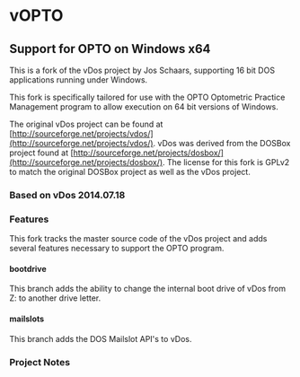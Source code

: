 # vOPTO
## Support for OPTO on Windows x64

This is a fork of the vDos project by Jos Schaars, supporting 16 bit DOS applications running under Windows. 

This fork is specifically tailored for use with the OPTO Optometric Practice Management program to allow execution on 64 bit versions of Windows.

The original vDos project can be found at [http://sourceforge.net/projects/vdos/](http://sourceforge.net/projects/vdos/). vDos was derived from the DOSBox project found at [http://sourceforge.net/projects/dosbox/](http://sourceforge.net/projects/dosbox/). The license for this fork is GPLv2 to match the original DOSBox project as well as the vDos project.

### Based on vDos 2014.07.18

### Features
This fork tracks the master source code of the vDos project and adds several features necessary to support the OPTO program.

#### bootdrive
This branch adds the ability to change the internal boot drive of vDos from Z: to another drive letter.

#### mailslots
This branch adds the DOS Mailslot API's to vDos.

### Project Notes

